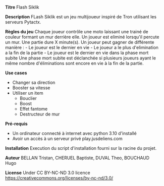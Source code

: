 **Titre**
Flash Siklik

**Description**
FLash Siklik est un jeu multijoueur inspiré de Tron utilisant les serveurs Pytactx.

**Règles du jeu**
Chaque joueur contrôle une moto laissant une trainé de couleur formant un mur derrière elle.
Un joueur est eliminé lorsqu'il percute un mur. Une partie dure X minute(s).
Un joueur peut gagner de différente manière :
    - Le joueur est le dernier en vie
    - Le joueur a le plus d'elimination a la fin de la partie
    - Le joueur est le dernier en vie dans la phase mort subite
Une phase mort subite est déclanchée si plusieurs joueurs ayant le même nombre d'éliminations sont encore en vie à la fin de la partie.

**Use cases**
- Changer sa direction
- Booster sa vitesse
- Utiliser un item
    * Bouclier
    * Boost
    * Effet fantome
    * Destructeur de mur

**Pré-requis**
- Un ordinateur connecté à internet avec python 3.10 d'installé
- Avoir un accès à un serveur privé play.jusdeliens.com

**Installation**
Execution du script d'installation fourni sur la racine du projet.

**Auteur**
BELLAN Tristan, CHERUEL Baptiste, DUVAL Theo, BOUCHAUD Hugo

**License**
Under CC BY-NC-ND 3.0 licence
https://creativecommons.org/licenses/by-nc-nd/3.0/